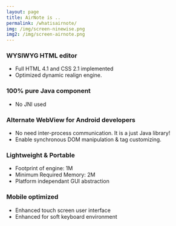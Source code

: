 ```yaml
---
layout: page
title: AirNote is ..
permalink: /whatisairnote/
img: /img/screen-ninewise.png
img2: /img/screen-airnote.png
---
```



### WYSIWYG HTML editor

  - Full HTML 4.1 and CSS 2.1 implemented
  - Optimized dynamic realign engine.

### 100% pure Java component

  - No JNI used

### Alternate WebView for Android developers

  - No need inter-process communication. It is a just Java library!
  - Enable synchronous DOM manipulation & tag customizing.

### Lightweight & Portable

  - Footprint of engine: 1M
  - Minimum Required Memory: 2M
  - Platform independant GUI abstraction

### Mobile optimized

  - Enhanced touch screen user interface
  - Enhanced for soft keyboard environment
